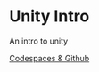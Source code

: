 # Unity Intro
 An intro to unity

[Codespaces & G](https://www.huuhka.net/personalizing-your-github-codespaces/)[ithub](https://www.google.com/search?q=unity+github+codespaces&oq=unity+github+codespaces&aqs=chrome..69i57j33i160j69i60l2.3372j0j7&client=tablet-android-samsung-nf-rev1&sourceid=chrome-mobile&ie=UTF-8) <!--New idea: multitool has starship controller ```cs-->
<!--public GameObject AssignedStarship, with text attributes and transform position for movement>

## Other Repositories

* [Gizmotronn/Space Attackers](https://github.com/gizmotronn/space-attackers)
* [Gizmotronn/Manacaster](https://github.com/gizmotronn/manacaster)
* [Gizmotronn/Solar-System-Exploration](https://github.com/Gizmotronn/solar-system-exploration)

